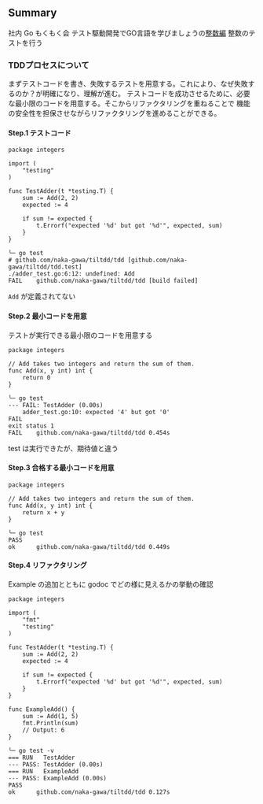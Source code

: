 ## Summary
社内 Go もくもく会
テスト駆動開発でGO言語を学びましょうの[整数編](https://andmorefine.gitbook.io/learn-go-with-tests/go-fundamentals/integers)
整数のテストを行う

### TDDプロセスについて
まずテストコードを書き、失敗するテストを用意する。これにより、なぜ失敗するのか？が明確になり、理解が進む。
テストコードを成功させるために、必要な最小限のコードを用意する。そこからリファクタリングを重ねることで
機能の安全性を担保させながらリファクタリングを進めることができる。

#### Step.1 テストコード

```golang
package integers

import (
    "testing"
)

func TestAdder(t *testing.T) {
    sum := Add(2, 2)
    expected := 4

    if sum != expected {
        t.Errorf("expected '%d' but got '%d'", expected, sum)
    }
}
```

```output
╰─ go test
# github.com/naka-gawa/tiltdd/tdd [github.com/naka-gawa/tiltdd/tdd.test]
./adder_test.go:6:12: undefined: Add
FAIL    github.com/naka-gawa/tiltdd/tdd [build failed]

```

`Add` が定義されてない

#### Step.2 最小コードを用意
テストが実行できる最小限のコードを用意する

```golang
package integers

// Add takes two integers and return the sum of them.
func Add(x, y int) int {
    return 0
}
```

```output
╰─ go test
--- FAIL: TestAdder (0.00s)
    adder_test.go:10: expected '4' but got '0'
FAIL
exit status 1
FAIL    github.com/naka-gawa/tiltdd/tdd 0.454s

```

test は実行できたが、期待値と違う

#### Step.3 合格する最小コードを用意


```golang
package integers

// Add takes two integers and return the sum of them.
func Add(x, y int) int {
    return x + y
}
```

```output
╰─ go test
PASS
ok      github.com/naka-gawa/tiltdd/tdd 0.449s
```

#### Step.4 リファクタリング

Example の追加とともに godoc でどの様に見えるかの挙動の確認

```golang
package integers

import (
    "fmt"
    "testing"
)

func TestAdder(t *testing.T) {
    sum := Add(2, 2)
    expected := 4

    if sum != expected {
        t.Errorf("expected '%d' but got '%d'", expected, sum)
    }
}

func ExampleAdd() {
    sum := Add(1, 5)
    fmt.Println(sum)
    // Output: 6
}
```

```output
╰─ go test -v
=== RUN   TestAdder
--- PASS: TestAdder (0.00s)
=== RUN   ExampleAdd
--- PASS: ExampleAdd (0.00s)
PASS
ok      github.com/naka-gawa/tiltdd/tdd 0.127s

```
